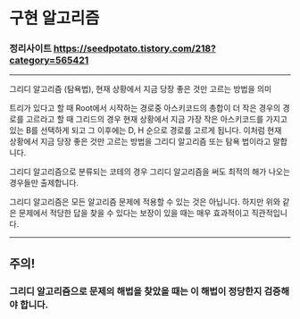 # 구현 알고리즘

### 정리사이트 https://seedpotato.tistory.com/218?category=565421

---

그리디 알고리즘 (탐욕법), 현재 상황에서 지금 당장 좋은 것만 고르는 방법을 의미

트리가 있다고 할 때 Root에서 시작하는 경로중 아스키코드의 총합이 더 작은 경우의 경로를 고르라고 할 때 그리드의 경우 현재 상황에서 지금 가장 작은 아스키코드를 가지고 있는 B를 선택하게 되고 그 이후에는 D, H 순으로 경로를 고르게 됩니다. 이처럼 현재 상황에서 지금 당장 좋은 것만 고르는 방법을 그리디 알고리즘 또는 탐욕 법이라고 말합니다.

그리디 알고리즘으로 분류되는 코테의 경우 그리디 알고리즘을 써도 최적의 해가 나오는 경우들만 출제합니다.

그리디 알고리즘은 모든 알고리즘 문제에 적용할 수 있는 것은 아닙니다. 하지만 위와 같은 문제에서 적당한 답을 찾을 수 있다는 보장이 있을 때는 매우 효과적이고 직관적입니다.

---

## **주의!**

### 그리디 알고리즘으로 문제의 해법을 찾았을 때는 이 해법이 정당한지 검증해야 합니다.
